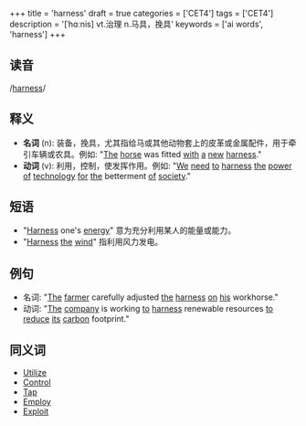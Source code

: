 +++
title = 'harness'
draft = true
categories = ['CET4']
tags = ['CET4']
description = '[ˈhɑːnis] vt.治理 n.马具，挽具'
keywords = ['ai words', 'harness']
+++

## 读音
/[harness](/zh/post/harness/)/

## 释义
- **名词** (n): 装备，挽具，尤其指给马或其他动物套上的皮革或金属配件，用于牵引车辆或农具。例如: "[The](/zh/post/the/) [horse](/zh/post/horse/) was fitted [with](/zh/post/with/) [a](/zh/post/a/) [new](/zh/post/new/) [harness](/zh/post/harness/)."
- **动词** (v): 利用，控制，使发挥作用。例如: "[We](/zh/post/we/) [need](/zh/post/need/) [to](/zh/post/to/) [harness](/zh/post/harness/) [the](/zh/post/the/) [power](/zh/post/power/) [of](/zh/post/of/) [technology](/zh/post/technology/) [for](/zh/post/for/) [the](/zh/post/the/) betterment [of](/zh/post/of/) [society](/zh/post/society/)."

## 短语
- "[Harness](/zh/post/harness/) one's [energy](/zh/post/energy/)" 意为充分利用某人的能量或能力。
- "[Harness](/zh/post/harness/) [the](/zh/post/the/) [wind](/zh/post/wind/)" 指利用风力发电。

## 例句
- 名词: "[The](/zh/post/the/) [farmer](/zh/post/farmer/) carefully adjusted [the](/zh/post/the/) [harness](/zh/post/harness/) [on](/zh/post/on/) [his](/zh/post/his/) workhorse."
- 动词: "[The](/zh/post/the/) [company](/zh/post/company/) is working [to](/zh/post/to/) [harness](/zh/post/harness/) renewable resources [to](/zh/post/to/) [reduce](/zh/post/reduce/) [its](/zh/post/its/) [carbon](/zh/post/carbon/) footprint."

## 同义词
- [Utilize](/zh/post/utilize/)
- [Control](/zh/post/control/)
- [Tap](/zh/post/tap/)
- [Employ](/zh/post/employ/)
- [Exploit](/zh/post/exploit/)
